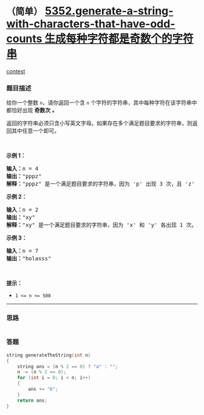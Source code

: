 # `（简单）` [5352.generate-a-string-with-characters-that-have-odd-counts 生成每种字符都是奇数个的字符串](https://leetcode-cn.com/problems/generate-a-string-with-characters-that-have-odd-counts/)

[contest](https://leetcode-cn.com/contest/weekly-contest-179/problems/generate-a-string-with-characters-that-have-odd-counts/)

### 题目描述
<p>给你一个整数 <code>n</code>，请你返回一个含<em> <code>n</code> </em>个字符的字符串，其中每种字符在该字符串中都恰好出现 <strong>奇数次</strong> <em><strong>。</strong></em></p>

<p>返回的字符串必须只含小写英文字母。如果存在多个满足题目要求的字符串，则返回其中任意一个即可。</p>

<p>&nbsp;</p>

<p><strong>示例 1：</strong></p>

<pre><strong>输入：</strong>n = 4
<strong>输出：</strong>"pppz"
<strong>解释：</strong>"pppz" 是一个满足题目要求的字符串，因为 'p' 出现 3 次，且 'z' 出现 1 次。当然，还有很多其他字符串也满足题目要求，比如："ohhh" 和 "love"。
</pre>

<p><strong>示例 2：</strong></p>

<pre><strong>输入：</strong>n = 2
<strong>输出：</strong>"xy"
<strong>解释：</strong>"xy" 是一个满足题目要求的字符串，因为 'x' 和 'y' 各出现 1 次。当然，还有很多其他字符串也满足题目要求，比如："ag" 和 "ur"。
</pre>

<p><strong>示例 3：</strong></p>

<pre><strong>输入：</strong>n = 7
<strong>输出：</strong>"holasss"
</pre>

<p>&nbsp;</p>

<p><strong>提示：</strong></p>

<ul>
	<li><code>1 &lt;= n &lt;= 500</code></li>
</ul>

            

---
### 思路
```
```



### 答题
``` C++
string generateTheString(int n) 
{
    string ans = (n % 2 == 0) ? "a" : "";
    n -= (n % 2 == 0);
    for (int i = 0; i < n; i++)
    {
        ans += "b";
    }
    return ans;
}
```




